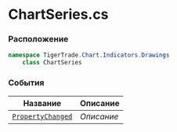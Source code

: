 
# ChartSeries.cs
### Расположение
```csharp
namespace TigerTrade.Chart.Indicators.Drawings  
    class ChartSeries
```

### События
| Название | Описание |
| --- | --- |
| [`PropertyChanged`](./События/PropertyChanged.md) | *Описание* |
